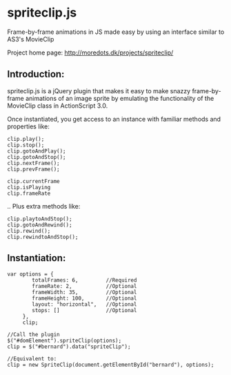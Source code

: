 spriteclip.js
====

Frame-by-frame animations in JS made easy by using an interface similar to AS3's MovieClip


Project home page: http://moredots.dk/projects/spriteclip/


Introduction:
-------------
spriteclip.js is a jQuery plugin that makes it easy to make snazzy frame-by-frame animations of an image sprite by emulating the functionality of the MovieClip class in ActionScript 3.0. 

Once instantiated, you get access to an instance with familiar methods and properties like:

	clip.play();
	clip.stop();
	clip.gotoAndPlay();
	clip.gotoAndStop();
	clip.nextFrame();
	clip.prevFrame();

	clip.currentFrame
	clip.isPlaying
	clip.frameRate


.. Plus extra methods like:

	clip.playtoAndStop();
	clip.gotoAndRewind();
	clip.rewind();
	clip.rewindtoAndStop();


Instantiation:
-----------
	var options = {
	        totalFrames: 6, 		//Required
	        frameRate: 2, 			//Optional
	        frameWidth: 35, 		//Optional
	        frameHeight: 100, 		//Optional
	        layout: "horizontal", 	//Optional
	        stops: [] 				//Optional
	     },
	     clip;
	 
	//Call the plugin
	$("#domElement").spriteClip(options);
	clip = $("#bernard").data("spriteClip");
	 
	//Equivalent to:
	clip = new SpriteClip(document.getElementById("bernard"), options);